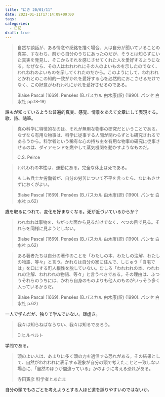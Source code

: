 ```yaml
---
title: "にき 20/01/11"
date: 2021-01-11T17:14:09+09:00
tags:
categories:
  - 日記
draft: true
---
```


> 自然な談話が、ある情念や感銘を描く場合、人は自分が聞いていることの真実、すなわち、前から自分のうちにあったのだが、そうとは知らずにいた真実を発見し、そこからそれを感じさせてくれた人を愛好するようになる。なぜなら、その人はわれわれにその人のよいものを示したのでなく、われわれのよいものを示してくれたのだから。このようにして、われわれとかれとのこの知的一致がかれを愛好する心を必然的におこさせるだけでなく、この好意がわれわれにかれを愛好させるのである。
> 
> Blaise Pascal (1669). Pensées (B.パスカル 由木康(訳) (1990). パンセ 白水社 pp.18-19)

誰もが知っているような普遍的真実、感覚、情景をあえて文章にして表現する。歌、詩、随筆。

> 真の科学に特徴的なのは、それが無用な物事の研究だということである。なぜなら有用な物事は、科学に従事する人間が関わらずとも研究されるであろうから。科学者という稀有な心の持ち主を有用な物事の研究に従事させるのは、ダイアモンドを燃やして蒸気機関を動かすようなものだ。
> 
> C.S. Peirce

> われわれの本性は、運動にある。完全な休止は死である。
> 
> もしも兵士か労働者が、自分の労苦について不平を言ったら、なにもさせずにおくがよい。
>
> Blaise Pascal (1669). Pensées (B.パスカル 由木康(訳) (1990). パンセ 白水社 p.62)

歳を取るにつれて、変化を好まなくなる。死が近づいているからか？

> われわれは事物を、ちがった面から見るだけでなく、べつの目で見る。それらを同様に見ようとしない。
> 
> Blaise Pascal (1669). Pensées (B.パスカル 由木康(訳) (1990). パンセ 白水社 p.62)

> ある著者たちは自分の著作のことを「わたしの本、わたしの注解、わたしの物語、等々」と言う。かれらは自分の家に住んで、しじゅう「自宅では」を口にする町人根性を脱していない。むしろ「われわれの本、われわれの注解、われわれの物語、等々」と言うべきである。その理由は、ふつうそれらのうちには、かれら自身のものよりも他人のものがいっそう多く入っているからだ。
>
> Blaise Pascal (1669). Pensées (B.パスカル 由木康(訳) (1990). パンセ 白水社 p.62)

一人で学んだが、独りで学んでいない。謙虚さ。

> 我々は知らねばならない、我々は知るであろう。
> 
> D.ヒルベルト

学問である。

> 頭のよい人は、あまりに多く頭の力を過信する恐れがある。その結果として、自然がわれわれに表示する現象が自分の頭で考えたことと一致しない場合に、「自然のほうが間違っている」かのように考える恐れがある。
> 
> 寺田寅彦 科学者とあたま

自分の頭でものごとを考えようとする人ほど道を誤りやすいのではないか。

